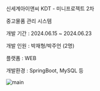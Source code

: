 신세계아이앤씨 KDT - 미니프로젝트 2차

중고물품 관리 시스템

개발 기간 : 2024.06.15 ~ 2024.06.23

개발 인원 : 박재형/박주언 (2명)

플랫폼 : WEB

개발환경 : SpringBoot, MySQL 등

![main](https://github.com/onionkungya/Carrot/assets/114641838/e32c0b6e-72bb-4afb-9474-c8a0838d5523)

